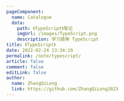 ```yaml
---
pageComponent:
  name: Catalogue
  data:
    path: 《TypeScript》笔记
    imgUrl: /images/TypeScript.png
    description: 学习使用 TypeScript
title: 《TypeScript》
date: 2022-02-24 13:34:19
permalink: /note/typescript/
article: false
comment: false
editLink: false
author:
  name: ZhangQiLong
  link: https://github.com/ZhangQiLong2023
---
```

